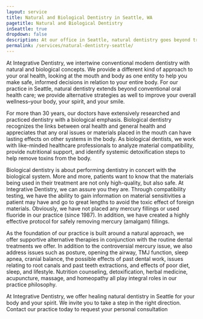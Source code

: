 ```yaml
---
layout: service
title: Natural and Biological Dentistry in Seattle, WA
pagetitle: Natural and Biological Dentistry
inSeattle: true
dropdown: false
description: At our office in Seattle, natural dentistry goes beyond traditional oral health care; we provide solutions, materials, and homeopathic remedies.
permalink: /services/natural-dentistry-seattle/
---
```


At Integrative Dentistry, we intertwine conventional modern dentistry with natural and biological concepts. We provide a different kind of approach to your oral health, looking at the mouth and body as one entity to help you make safe, informed decisions in relation to your entire body. For our practice in Seattle, natural dentistry extends beyond conventional oral health care; we provide alternative strategies as well to improve your overall wellness–your body, your spirit, and your smile.

For more than 30 years, our doctors have extensively researched and practiced dentistry with a biological emphasis. Biological dentistry recognizes the links between oral health and general health and appreciates that any oral issues or materials placed in the mouth can have lasting effects on other systems in the body. As biological dentists, we work with like-minded healthcare professionals to analyze material compatibility, provide nutritional support, and identify systemic detoxification steps to help remove toxins from the body.

Biological dentistry is about performing dentistry in concert with the biological system. More and more, patients want to know that the materials being used in their treatment are not only high-quality, but also safe. At Integrative Dentistry, we can assure you they are. Through compatibility testing, we have the ability to gain information on material sensitivities a patient may have and go to great lengths to avoid the toxic effect of foreign materials. Obviously, we have not placed any mercury fillings or used fluoride in our practice (since 1987). In addition, we have created a highly effective protocol for safely removing mercury (amalgam) fillings.

As the foundation of our practice is built around a natural approach, we offer supportive alternative therapies in conjunction with the routine dental treatments we offer. In addition to the controversial mercury issue, we also address issues such as posture, opening the airway, TMJ function, sleep apnea, cranial balance, the possible effects of past dental work, issues relating to root canals and past teeth extractions, and effects of poor diet, sleep, and lifestyle. Nutrition counseling, detoxification, herbal medicine, acupuncture, massage, and homeopathy all play integral roles in our practice philosophy.

At Integrative Dentistry, we offer healing natural dentistry in Seattle for your body and your spirit. We invite you to take a step in the right direction. Contact our practice today to request your personal consultation
